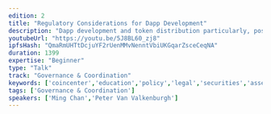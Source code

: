 ```yaml
---
edition: 2
title: "Regulatory Considerations for Dapp Development"
description: "Dapp development and token distribution particularly, pose unique questions for regulators and law enforcement. Ethereum Foundation Executive Director, Ming Chan, will introduce the topic of regulatory issues when creating Dapps, followed by Peter Van Valkenburgh introducing Coin Center. Peter will give a brief summary of Coin Center's advocacy work and the current legal landscape surrounding these technologies."
youtubeUrl: "https://youtu.be/5J8BL60_zj8"
ipfsHash: "QmaRmUHTtDcjuYF2rUenMMvNenntVbiUKGqarZsceCeqNA"
duration: 1399
expertise: "Beginner"
type: "Talk"
track: "Governance & Coordination"
keywords: ['coincenter','education','policy','legal','securities','assets','tokens','regulations']
tags: ['Governance & Coordination']
speakers: ['Ming Chan','Peter Van Valkenburgh']
---
```

